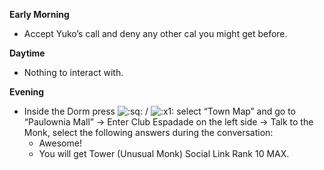 **Early Morning**

- Accept Yuko’s call and deny any other cal you might get before.

**Daytime**

- Nothing to interact with.

**Evening**

- Inside the Dorm press ![:sq:](/assets/square.png) / ![:x1:](/assets/x1.png) select “Town Map” and go to “Paulownia Mall” -> Enter Club Espadade on the left side -> Talk to the Monk, select the following answers during the conversation:
  - Awesome!
  - You will get Tower (Unusual Monk) Social Link Rank 10 MAX.
